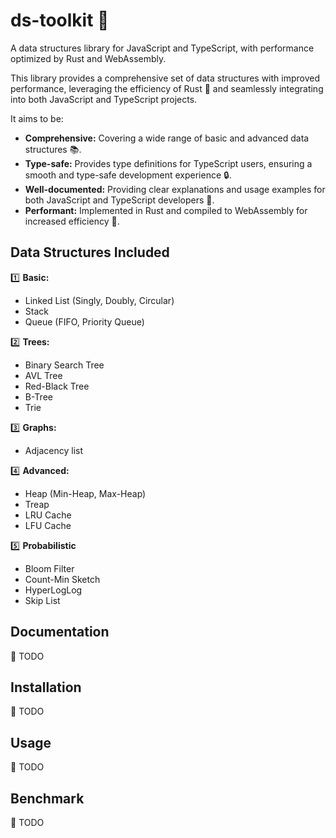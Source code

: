 # ds-toolkit 🧰

A data structures library for JavaScript and TypeScript, with performance optimized by Rust and WebAssembly.

This library provides a comprehensive set of data structures with improved performance, leveraging the efficiency of Rust 🚀 and seamlessly integrating into both JavaScript and TypeScript projects. 

It aims to be:

* **Comprehensive:** Covering a wide range of basic and advanced data structures 📚.
* **Type-safe:** Provides type definitions for TypeScript users, ensuring a smooth and type-safe development experience 🔒.
* **Well-documented:** Providing clear explanations and usage examples for both JavaScript and TypeScript developers 📖.
* **Performant:** Implemented in Rust and compiled to WebAssembly for increased efficiency 💪.

## Data Structures Included

1️⃣ **Basic:**
   - Linked List (Singly, Doubly, Circular)
   - Stack
   - Queue (FIFO, Priority Queue)

2️⃣ **Trees:**
   - Binary Search Tree
   - AVL Tree
   - Red-Black Tree
   - B-Tree
   - Trie

3️⃣ **Graphs:**
   - Adjacency list

4️⃣ **Advanced:**
   - Heap (Min-Heap, Max-Heap)
   - Treap
   - LRU Cache
   - LFU Cache

5️⃣ **Probabilistic**
   - Bloom Filter
   - Count-Min Sketch
   - HyperLogLog
   - Skip List

## Documentation 

🚧 TODO

## Installation 

🚧 TODO

## Usage 

🚧 TODO

## Benchmark 

🚧 TODO
